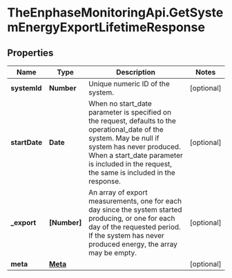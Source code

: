 # TheEnphaseMonitoringApi.GetSystemEnergyExportLifetimeResponse

## Properties

Name | Type | Description | Notes
------------ | ------------- | ------------- | -------------
**systemId** | **Number** | Unique numeric ID of the system. | [optional] 
**startDate** | **Date** | When no start_date parameter is specified on the request, defaults to the operational_date of the system. May be null if system has never produced. When a start_date parameter is included in the request, the same is included in the response. | [optional] 
**_export** | **[Number]** | An array of export measurements, one for each day since the system started producing, or one for each day of the requested period. If the system has never produced energy, the array may be empty. | [optional] 
**meta** | [**Meta**](Meta.md) |  | [optional] 


